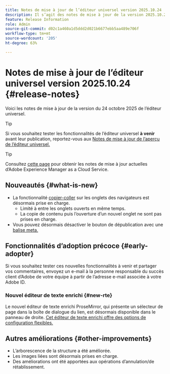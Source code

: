 ```yaml
---
title: Notes de mise à jour de l’éditeur universel version 2025.10.24
description: Il s’agit des notes de mise à jour de la version 2025.10.24 de l’éditeur universel.
feature: Release Information
role: Admin
source-git-commit: d02c1a460a1d5ddd2d021b6677ebb5aa489e706f
workflow-type: tm+mt
source-wordcount: '205'
ht-degree: 63%

---
```



# Notes de mise à jour de l’éditeur universel version 2025.10.24 {#release-notes}

Voici les notes de mise à jour de la version du 24 octobre 2025 de l’éditeur universel.

>[!TIP]
>
>Si vous souhaitez tester les fonctionnalités de l’éditeur universel **à venir** avant leur publication, reportez-vous aux [Notes de mise à jour de l’aperçu de l’éditeur universel.](/help/release-notes/universal-editor/preview.md)

>[!TIP]
>
>Consultez [cette page](/help/release-notes/release-notes-cloud/release-notes-current.md) pour obtenir les notes de mise à jour actuelles d’Adobe Experience Manager as a Cloud Service.

## Nouveautés {#what-is-new}

* La fonctionnalité [copier-coller](/help/sites-cloud/authoring/universal-editor/authoring.md#copy-paste) sur les onglets des navigateurs est désormais prise en charge.
   * Limité à entre les onglets ouverts en même temps.
   * La copie de contenu puis l’ouverture d’un nouvel onglet ne sont pas prises en charge.
* Vous pouvez désormais désactiver le bouton de dépublication avec une [balise meta.](/help/implementing/universal-editor/customizing.md#meta-tags)

## Fonctionnalités d’adoption précoce {#early-adopter}

Si vous souhaitez tester ces nouvelles fonctionnalités à venir et partager vos commentaires, envoyez un e-mail à la personne responsable du succès client d’Adobe de votre équipe à partir de l’adresse e-mail associée à votre Adobe ID.

### Nouvel éditeur de texte enrichi {#new-rte}

Le nouvel éditeur de texte enrichi ProseMirror, qui présente un sélecteur de page dans la boîte de dialogue du lien, est désormais disponible dans le panneau de droite. [Cet éditeur de texte enrichi offre des options de configuration flexibles.](/help/implementing/universal-editor/configure-rte.md)

## Autres améliorations {#other-improvements}

* L’arborescence de la structure a été améliorée.
* Les images liées sont désormais prises en charge.
* Des améliorations ont été apportées aux opérations d’annulation/de rétablissement.